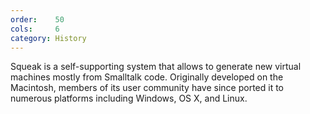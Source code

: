```yaml
---
order:    50
cols:     6
category: History
---
```

Squeak is a self-supporting system that allows to generate new virtual machines mostly from Smalltalk code.
Originally developed on the Macintosh, members of its user community have since ported it
to numerous platforms including Windows, OS X, and Linux.
